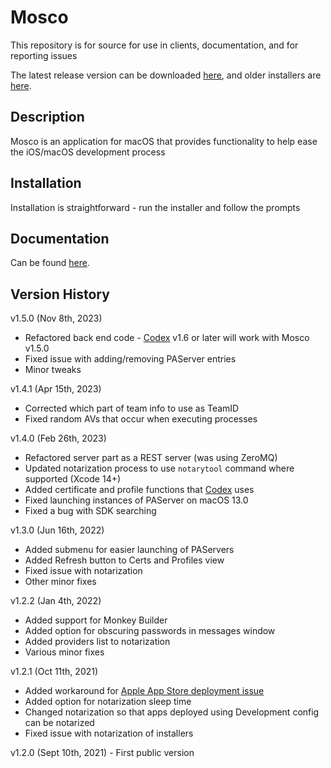 # Mosco

This repository is for source for use in clients, documentation, and for reporting issues

The latest release version can be downloaded [here](https://www.delphiworlds.com/mosco/latest), and older installers are [here](https://www.delphiworlds.com/mosco/older).

## Description

Mosco is an application for macOS that provides functionality to help ease the iOS/macOS development process

## Installation

Installation is straightforward - run the installer and follow the prompts

## Documentation

Can be found [here](Docs/Readme.md).

## Version History

v1.5.0 (Nov 8th, 2023)

* Refactored back end code - [Codex](https://github.com/DelphiWorlds/Codex) v1.6 or later will work with Mosco v1.5.0
* Fixed issue with adding/removing PAServer entries
* Minor tweaks 

v1.4.1 (Apr 15th, 2023)

* Corrected which part of team info to use as TeamID 
* Fixed random AVs that occur when executing processes

v1.4.0 (Feb 26th, 2023)

* Refactored server part as a REST server (was using ZeroMQ)
* Updated notarization process to use `notarytool` command where supported (Xcode 14+)
* Added certificate and profile functions that [Codex](https://github.com/DelphiWorlds/Codex) uses
* Fixed launching instances of PAServer on macOS 13.0
* Fixed a bug with SDK searching

v1.3.0 (Jun 16th, 2022)

* Added submenu for easier launching of PAServers
* Added Refresh button to Certs and Profiles view
* Fixed issue with notarization
* Other minor fixes

v1.2.2 (Jan 4th, 2022)

* Added support for Monkey Builder
* Added option for obscuring passwords in messages window
* Added providers list to notarization 
* Various minor fixes

v1.2.1 (Oct 11th, 2021)

* Added workaround for [Apple App Store deployment issue](https://quality.embarcadero.com/browse/RSP-35701)
* Added option for notarization sleep time
* Changed notarization so that apps deployed using Development config can be notarized
* Fixed issue with notarization of installers

v1.2.0 (Sept 10th, 2021) - First public version











